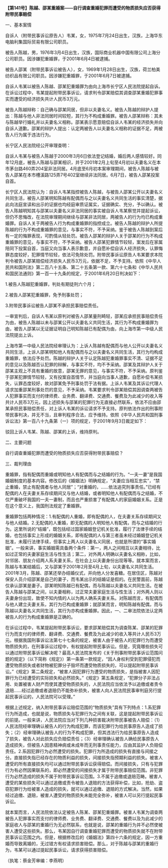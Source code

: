**【第141号】陈越、邵某重婚案——自行调查重婚犯罪而遭受的物质损失应否获得附带民事赔偿**

一、基本案情

自诉人（附带民事诉讼原告人）韦某，女，1975年7月24日出生，汉族，上海华东电脑利集国际贸易有限公司职员。

被告人陈越，男，1976年3月4日出生，汉族，国际商业机器中国有限公司上海分公司职员。因涉嫌犯重婚罪，于2001年6月4日被逮捕。

被告人邵某（附带民事诉讼被告人），女，1969年1月28日出生，汉族，荷兰柏美纺织品有限公司职员。因涉嫌犯重婚罪，于2001年6月7日被逮捕。

自诉人韦某以被告人陈越、邵某犯重婚罪为由向上海市长宁区人民法院提起自诉。在诉讼过程中，韦某提起附带民事诉讼，请求判令邵某赔偿其调查邵某重婚犯罪事实而遭受的经济损失共计人民币3万元。

被告人陈越辩称：自己确与邵某同居，但非以夫妻名义。被告人陈越的辩护人提出：陈越与他人非法同居时间较短，其行为不构成重婚罪。被告人邵某辩称：其未与陈越举行婚礼并以夫妻名义相称。邵某表示愿意赔偿自诉人韦某的经济损失并向自诉人道歉。邵某的辩护人提出：认定两被告人以夫妻名义相称的证据不足，两被告人行为属于违法行为。

长宁区人民法院经公开审理查明：

自诉人韦某与被告人陈越于2000年3月6日依法登记结婚，婚后两人感情较好。同年12月底，被告人陈越与邵某相识，并于2001年2月上旬至4月初以夫妻名义在本市茅台路460弄204室非法同居。4月底至6月初本案审理期间，被告人陈越与被告人邵某在本市槽溪路125弄7号402室继续非法同居。6月7日，被告人邵某投案自首。

长宁区人民法院认为：自诉人韦某指控被告人陈越，与被告人邵某公开以夫妻名义共同生活，被告人邵某明知陈越有配偶而与之以夫妻名义共同生活的事实清楚，据此向法庭宣读和出示的证据也均经庭审质证属实，证据确实、充分，予以确认。被告人陈越明知其与邵某以夫妻名义非法同居的事实被自诉人韦某察觉并提起诉讼，但仍不思悔改，在法院审理期间继续与邵某非法同居，两被告人的行为均已构成重婚罪。自诉人关于两被告人行为构成重婚罪的指控成立。被告人陈越的辩护人所提陈越的行为不构成重婚罪的意见，与事实不符，不予采纳。鉴于被告人陈越到案后有一定的悔罪表现，可酌情从轻处罚。被告人邵某的辩护人关于邵某的行为不构成重婚罪的意见，与事实不符，不予采纳。被告人邵某犯罪情节较轻，案发后在家属陪同下投案自首，当庭又向当事人表示歉意，并自愿补偿自诉人经济损失，认罪悔罪态度较好，犯罪情节较轻，依法可免除处罚。附带民事诉讼原告人韦某要求本院判令被告人邵某赔偿经济损失人民币3万元，依据不足，不予支持。依照《中华人民共和国刑法》第二百八十五条、第二十五条第一款、第六十七条和《中华人民共和国民法通则》第一百一十九条的规定，于2001年6月20日判决如下：

1.被告人陈越犯重婚罪，判处有期徒刑六个月；

2.被告人邵某犯重婚罪，免予刑事处罚；

3.附带民事诉讼被告人邵某不承担民事赔偿责任。

一审宣判后，自诉人韦某以原判对被告人邵某量刑畸轻，邵某应承担民事赔偿责任为由，被告人陈越以未与邵某公开以夫妻名义共同生活，其行为不构成重婚罪为由，被告人邵某以无证据证明自己明知陈越已有配偶为由，向上海市第一中级人民法院提出上诉。

上海市第一中级人民法院经审理认为：上诉人陈越有配偶而与他人公开以夫妻名义共同生活，上诉人邵某明知他人有配偶而与之以夫妻名义共同生活，其行为均构成重婚罪，依法应予处罚。陈越的辩护人关于认定陈越犯重婚罪事实不清、证据不足的意见以及陈越否认犯罪的辩解，与事实不符，均不予采纳。邵某及其辩护人关于邵某主观上不具有重婚的故意，邵某无罪的意见，与事实不符，不予采纳。原判鉴于邵某犯罪情节较轻，又有投案自首情节，并当庭向当事人道歉，自愿补偿韦某损失，认罪态度较好，故对邵某免予刑事处罚于法有据。上诉人韦某及其诉讼代理人请求加重邵某刑事处罚的意见，不予采纳。韦某要求判令邵某赔偿其因调查两被告人犯罪事实而支付的律师费、业务费、翻译费、交通费、餐费及为此减少的收入等共计人民币3万元，因上述损失与邵某的犯罪行为无直接必然联系，依法不应由邵某承担民事赔偿责任，对上诉人韦某的诉讼请求不予支持。原判依法作出的刑事附带民事判决，并无不当，且审判程序合法，应予维持。依照《中华人民共和国刑事诉讼法》第一百八十九条第（一）项的规定，于2001年9月3日裁定如下：

驳回上诉人韦某、陈越、邵某的上诉，维持原判。

二、主要问题

自行调查重婚犯罪而遭受的物质损失应否获得附带民事赔偿？

三、裁判理由

重婚罪，指有配偶而重婚或明知他人有配偶而与之结婚的行为。“一夫一妻”是我国婚姻制度的基本内容。修改后的《婚姻法》明确规定，“夫妻应当相互忠实”，“禁止重婚，禁止有配偶者与他人同居”；“对重婚的，……依法追究刑事责任。”已经有配偶的人在夫妻关系存续期间又与他人结婚，或者明知他人有配偶而与之结婚，不仅严重破坏我国的一夫一妻制，而且也严重损害了有配偶人的家庭婚姻关系。正是在这个意义上，我国刑法规定了重婚罪。

重婚罪包括两种情况：1.有配偶的人重婚，即有配偶的人，在夫妻关系存续期间又与他人结婚。2.无配偶的人重婚，即无配偶的人明知他人有配偶，而与之结婚的行为。这里所说的“结婚”，既包括经过国家婚姻登记机关批准，履行了法律手续的结婚，也包括事实上形成的婚姻关系，即有配偶的人与第三者虽未经过婚姻登记机关批准，未履行法律手续，但事实上两人以夫妻名义同居，也就是所谓的“事实婚姻”。一般来讲，事实婚姻需具备两个条件：第一，两人之间相互以夫妻相待，比如过正常的夫妻家庭生活与性生活；第二，对外两人明确以夫妻名义相称，比如，对邻居、朋友介绍两人系夫妻关系，在社会上以夫妻身份出现等等。就本案而言，陈越与韦某结婚后，又与邵某于2001年2月至4月上旬，以夫妻名义共同生活。2001年3月，陈越、邵某还举办结婚仪式，并向他人分发喜糖。在居住区，陈越对保安人员介绍邵某是自己的妻子，而韦某出示的结婚证是假的。在民警面前，陈越仅承认邵某是妻子。邵某明知陈越已有配偶，而与陈越以夫妻名义共同生活。在被告人陈越与邵某之间，以夫妻相称，过正常夫妻家庭生活与性生活；对外两人则以夫妻身份出现，致使不知内情的人以为两人确系夫妻关系。对陈越而言，有配偶而与他人建立夫妻关系，其行为已构成重婚罪；就邵某而言，明知陈越有配偶，而与陈越以夫妻名义共同生活，其行为亦构成重婚罪。因此，一、二审法院依法认定两被告人的行为构成重婚罪是正确的。

在诉讼过程中，韦某提起附带民事诉讼，要求邵某赔偿其为调查陈某、邵某的犯罪行为而支付的律师费、翻译费、交通费、餐费及为此减少的收入等共计人民币3万元。根据我国刑事诉讼法第七十七条的规定，被害人由于被告人的犯罪行为而遭受物质损失的，在刑事诉讼过程中，有权提起附带民事诉讼。但是，究竟哪些损失可以通过附带民事诉讼解决呢？最高人民法院发布的《关于刑事附带民事诉讼范围问题的规定》（以下简称《规定》）第一条第一款规定，“因人身权利受到犯罪侵犯而遭受物质损失或者财物被犯罪分子毁坏而遭受物质损失的，可以提起附带民事诉讼。”《规定》第二条规定，“被害人因犯罪行为遭受的物质损失，是指被害人因犯罪行为已经遭受的实际损失和必然损失。”《规定》第五条规定，“犯罪分子非法占用、处置被害人财产而使其遭受物质损失的，人民法院应当依法予以追缴或者责令退赔……经过追缴或者退赔仍不能弥补损失，被害人向人民法院民事审判庭另行提起民事诉讼的，人民法院可以受理。”

根据上述规定，纳入附带民事诉讼赔偿范围的“物质损失”具有下列特点：1.系犯罪行为所造成，也就是说，物质损失与犯罪行为之间有关联，这是提起附带民事诉讼的前提。一般来讲，人民法院应当对下列几种损害裁决附带民事被告人赔偿：（1）人民法院经审理确认被告人的行为构成犯罪，而该犯罪行为给民事原告人造成了损失；（2）经审理确认被告人的行为不构成犯罪，但其违法行为给民事原告人造成了损失，被告人对此损失应负赔偿责任；（3）经审理确认被告人确给民事原告人造成损失，但被告人因患精神病或未成年而无刑事责任能力，应由其监护人负赔偿责任。2.系因犯罪行为必然遭受的损失。犯罪行为所造成的损失有直接与间接之分。直接损失指已经存在的物质利益的损失，间接损失指预期利益的损失。被害人遭受的所有直接损失均可以通过附带民事诉讼获得赔偿。而间接损失，只有与犯罪行为有必然因果联系的，即必然遭受的间接损失才属于附带民事赔偿范围。非犯罪行为必然造成的损失不属于附带民事诉讼范围。3.不属于追缴或退赔范畴。被害人遭受的某些损失可以通过追缴或责令被告人退赔的方法获得补偿，比如，抢劫、盗窃犯罪行为给被害人造成的损失，就可以通过追缴、退赔的方式解决。当然，如果经过追缴、退赔，被害人遭受的物质损失未能完全弥补，被害人可以另行提起民事诉讼。

就本案而言，人民法院依法认定被告人陈某、邵某犯重婚罪。被害人韦某为调查两被告人犯罪事实而支付的律师费、业务费、翻译费、交通费、餐费以及为此减少的家庭收人与邵某的重婚行为无必然联系，也就是说，邵某的重婚行为并不必然使被害人遭受这些损失。那么，韦某因自行调查重婚犯罪而遭受的物质损失就不在附带民事诉讼范围之内。但是，根据修改后的《婚姻法》第四十六条的规定，因一方重婚而导致离婚的，无过错方有权请求损害赔偿。那么，对于陈越与邵某的重婚行为，韦某可以通过提起民事诉讼，请求获得损害赔偿。

（执笔：蔡金芳审编：李燕明）